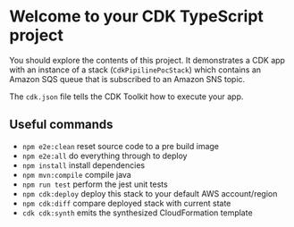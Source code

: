 # Welcome to your CDK TypeScript project

You should explore the contents of this project. It demonstrates a CDK app with an instance of a stack (`CdkPipilinePocStack`)
which contains an Amazon SQS queue that is subscribed to an Amazon SNS topic.

The `cdk.json` file tells the CDK Toolkit how to execute your app.

## Useful commands

* `npm e2e:clean`   reset source code to a pre build image
* `npm e2e:all`     do everything through to deploy
* `npm install`     install dependencies
* `npm mvn:compile` compile java
* `npm run test`    perform the jest unit tests
* `npm cdk:deploy`  deploy this stack to your default AWS account/region
* `npm cdk:diff`    compare deployed stack with current state
* `cdk cdk:synth`   emits the synthesized CloudFormation template
